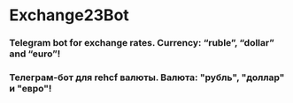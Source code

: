 # Exchange23Bot
### Telegram bot for exchange rates. Currency: “ruble”, “dollar” and “euro”!

### Телеграм-бот для rehcf валюты. Валюта: "рубль", "доллар" и "евро"!

